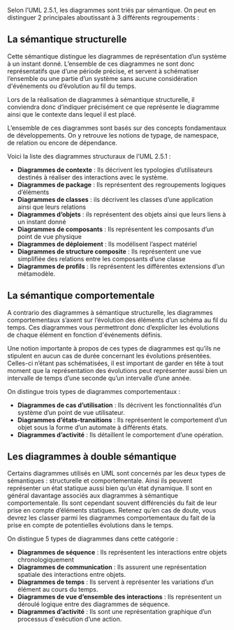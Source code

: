 Selon l’UML 2.5.1, les diagrammes sont triés par sémantique. On peut en distinguer 2 principales aboutissant à 3 différents regroupements : 

## La sémantique structurelle

Cette sémantique distingue les diagrammes de représentation d’un système à un instant donné. L’ensemble de ces diagrammes ne sont donc représentatifs que d’une période précise, et servent à schématiser l’ensemble ou une partie d’un système sans aucune considération d'événements ou d’évolution au fil du temps.

Lors de la réalisation de diagrammes à sémantique structurelle, il conviendra donc d’indiquer précisément ce que représente le diagramme ainsi que le contexte dans lequel il est placé.

L’ensemble de ces diagrammes sont basés sur des concepts fondamentaux de développements. On y retrouve les notions de typage, de namespace, de relation ou encore de dépendance.

Voici la liste des diagrammes structuraux de l’UML 2.5.1 : 

- **Diagrammes de contexte** : Ils décrivent les typologies d’utilisateurs destinés à réaliser des interactions avec le système.
- **Diagrammes de package** : Ils représentent des regroupements logiques d’éléments
- **Diagrammes de classes** : ils décrivent les classes d’une application ainsi que leurs relations
- **Diagrammes d’objets** : ils représentent des objets ainsi que leurs liens à un instant donné
- **Diagrammes de composants** : Ils représentent les composants d’un point de vue physique
- **Diagrammes de déploiement** : Ils modélisent l’aspect matériel
- **Diagrammes de structure composite** : Ils représentent une vue simplifiée des relations entre les composants d’une classe
- **Diagrammes de profils** : Ils représentent les différentes extensions d’un métamodèle.

## La sémantique comportementale

A contrario des diagrammes à sémantique structurelle, les diagrammes comportementaux s’axent sur l’évolution des éléments d’un schéma au fil du temps. Ces diagrammes vous permettront donc d’expliciter les évolutions de chaque élément en fonction d'événements définis.

Une notion importante à propos de ces types de diagrammes est qu’ils ne stipulent en aucun cas de durée concernant les évolutions présentées. Celles-ci n’étant pas schématisées, il est important de garder en tête à tout moment que la représentation des évolutions peut représenter aussi bien un intervalle de temps d’une seconde qu’un intervalle d’une année.

On distingue trois types de diagrammes comportementaux : 

- **Diagrammes de cas d’utilisation** : Ils décrivent les fonctionnalités d’un système d’un point de vue utilisateur.
- **Diagrammes d’états-transitions** :  Ils représentent le comportement d’un objet sous la forme d’un automate à différents états.
- **Diagrammes d’activité** : Ils détaillent le comportement d’une opération.

## Les diagrammes à double sémantique

Certains diagrammes utilisés en UML sont concernés par les deux types de sémantiques : structurelle et comportementale. Ainsi ils peuvent représenter un état statique aussi bien qu’un état dynamique. Il sont en général davantage associés aux diagrammes à sémantique comportementale. Ils sont cependant souvent différenciés du fait de leur prise en compte d’éléments statiques. Retenez qu’en cas de doute, vous devrez les classer parmi les diagrammes comportementaux du fait de la prise en compte de potentielles évolutions dans le temps.

On distingue 5 types de diagrammes dans cette catégorie : 

- **Diagrammes de séquence** : Ils représentent les interactions entre objets chronologiquement
- **Diagrammes de communication** : Ils assurent une représentation spatiale des interactions entre objets.
- **Diagrammes de temps** : Ils servent à représenter les variations d’un élément au cours du temps.
- **Diagrammes de vue d’ensemble des interactions** : Ils représentent un déroulé logique entre des diagrammes de séquence.
- **Diagrammes d’activité** : Ils sont une représentation graphique d’un processus d'exécution d’une action.
